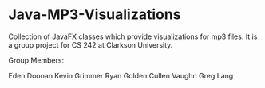 Java-MP3-Visualizations
=======================

Collection of JavaFX classes which provide visualizations for mp3 files. It is a group project for CS 242 at Clarkson University.

Group Members:

Eden Doonan
Kevin Grimmer
Ryan Golden
Cullen Vaughn
Greg Lang
